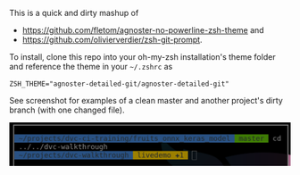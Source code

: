 This is a quick and dirty mashup of

- https://github.com/fletom/agnoster-no-powerline-zsh-theme and
- https://github.com/olivierverdier/zsh-git-prompt.

To install, clone this repo into your oh-my-zsh installation's theme folder and reference the theme in your `~/.zshrc` as

```
ZSH_THEME="agnoster-detailed-git/agnoster-detailed-git"
```

See screenshot for examples of a clean master and another project's dirty branch (with one changed file).

![screenshot](screenshot.png)
